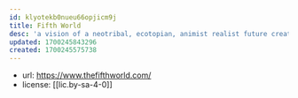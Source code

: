```yaml
---
id: klyotekb0nueu66opjicm9j
title: Fifth World
desc: 'a vision of a neotribal, ecotopian, animist realist future created by a growing community of authors, artists, designers, gamers, and dreamers'
updated: 1700245843296
created: 1700245575738
---
```


- url: https://www.thefifthworld.com/
- license: [[lic.by-sa-4-0]]